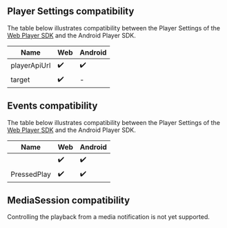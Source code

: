 ## Player Settings compatibility

The table below illustrates compatibility between the Player Settings of the [Web Player SDK](https://github.com/beyondwords-io/player) and the Android Player SDK.

| Name                      | Web               | Android     |
|---------------------------|-------------------|-------------|
| playerApiUrl              |:heavy_check_mark: |:heavy_check_mark: |
| target                    |:heavy_check_mark: |-                  |

## Events compatibility

The table below illustrates compatibility between the Player Settings of the [Web Player SDK](https://github.com/beyondwords-io/player) and the Android Player SDK.

| Name                      | Web               | Android     |
|---------------------------|-------------------|-------------|
| <any>                     |:heavy_check_mark: |:heavy_check_mark: |
| PressedPlay               |:heavy_check_mark: |:heavy_check_mark: |

## MediaSession compatibility

Controlling the playback from a media notification is not yet supported.
